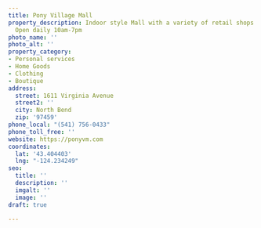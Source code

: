 ```yaml
---
title: Pony Village Mall
property_description: Indoor style Mall with a variety of retail shops and salon services.
  Open daily 10am-7pm
photo_name: ''
photo_alt: ''
property_category:
- Personal services
- Home Goods
- Clothing
- Boutique
address:
  street: 1611 Virginia Avenue
  street2: ''
  city: North Bend
  zip: '97459'
phone_local: "(541) 756-0433"
phone_toll_free: ''
website: https://ponyvm.com
coordinates:
  lat: '43.404403'
  lng: "-124.234249"
seo:
  title: ''
  description: ''
  imgalt: ''
  image: ''
draft: true

---
```

